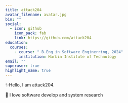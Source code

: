 ```yaml
---
title: attack204
avatar_filename: avatar.jpg
bio: ""
social:
  - icon: github
    icon_pack: fab
    link: https://github.com/attack204
education:
  courses:
    - course: " B.Eng in Software Enginerring, 2024"
      institution: Harbin Institute of Technology
email: ""
superuser: true
highlight_name: true
---
```

✨Hello, I am attack204.

💓 I love software develop and system research